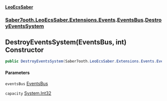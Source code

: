 #### [LeoEcsSaber](index.md 'index')
### [Saber7ooth.LeoEcsSaber.Extensions.Events](Saber7ooth.LeoEcsSaber.Extensions.Events.md 'Saber7ooth.LeoEcsSaber.Extensions.Events').[EventsBus](EventsBus.md 'Saber7ooth.LeoEcsSaber.Extensions.Events.EventsBus').[DestroyEventsSystem](EventsBus.DestroyEventsSystem.md 'Saber7ooth.LeoEcsSaber.Extensions.Events.EventsBus.DestroyEventsSystem')

## DestroyEventsSystem(EventsBus, int) Constructor

```csharp
public DestroyEventsSystem(Saber7ooth.LeoEcsSaber.Extensions.Events.EventsBus eventsBus, int capacity);
```
#### Parameters

<a name='Saber7ooth.LeoEcsSaber.Extensions.Events.EventsBus.DestroyEventsSystem.DestroyEventsSystem(Saber7ooth.LeoEcsSaber.Extensions.Events.EventsBus,int).eventsBus'></a>

`eventsBus` [EventsBus](EventsBus.md 'Saber7ooth.LeoEcsSaber.Extensions.Events.EventsBus')

<a name='Saber7ooth.LeoEcsSaber.Extensions.Events.EventsBus.DestroyEventsSystem.DestroyEventsSystem(Saber7ooth.LeoEcsSaber.Extensions.Events.EventsBus,int).capacity'></a>

`capacity` [System.Int32](https://docs.microsoft.com/en-us/dotnet/api/System.Int32 'System.Int32')
